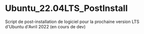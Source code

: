 # Ubuntu_22.04LTS_PostInstall
Script de post-installation de logiciel pour la prochaine version LTS d'Ubuntu d'Avril 2022 (en cours de dev)

